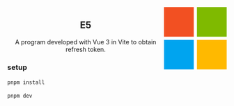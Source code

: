 <img src="./public/favicon.svg" align="right" width="144" height="144"/>

<div align="center">
    <h2>E5</h2>
    <div>A program developed with Vue 3 in Vite to obtain refresh token.</div>
</div>

### setup

```sh
pnpm install
```

```sh
pnpm dev
```
